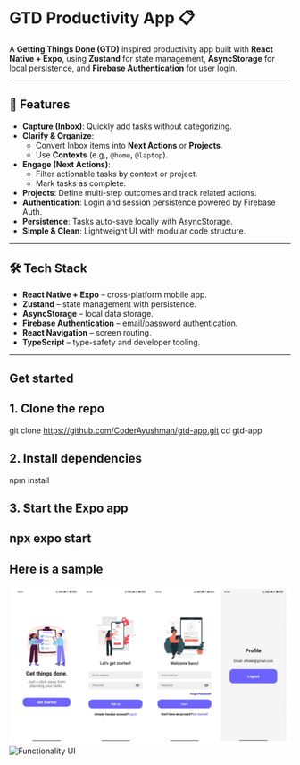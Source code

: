 # GTD Productivity App 📋

A **Getting Things Done (GTD)** inspired productivity app built with **React Native + Expo**, using **Zustand** for state management, **AsyncStorage** for local persistence, and **Firebase Authentication** for user login.

---

## 🧭 Features

- **Capture (Inbox)**: Quickly add tasks without categorizing.
- **Clarify & Organize**:
  - Convert Inbox items into **Next Actions** or **Projects**.
  - Use **Contexts** (e.g., `@home`, `@laptop`).
- **Engage (Next Actions)**:
  - Filter actionable tasks by context or project.
  - Mark tasks as complete.
- **Projects**: Define multi-step outcomes and track related actions.
- **Authentication**: Login and session persistence powered by Firebase Auth.
- **Persistence**: Tasks auto-save locally with AsyncStorage.
- **Simple & Clean**: Lightweight UI with modular code structure.

---

## 🛠 Tech Stack

- **React Native + Expo** – cross-platform mobile app.
- **Zustand** – state management with persistence.
- **AsyncStorage** – local data storage.
- **Firebase Authentication** – email/password authentication.
- **React Navigation** – screen routing.
- **TypeScript** – type-safety and developer tooling.

---

## Get started

## 1. Clone the repo
git clone https://github.com/CoderAyushman/gtd-app.git
cd gtd-app

## 2. Install dependencies
npm install

## 3. Start the Expo app
npx expo start
---
## Here is a sample 


![Login Screen UI](https://github.com/CoderAyushman/login-screen-ui-react-native/blob/main/assets/images/loginscreenui.jpg)
![Functionality UI]((https://github.com/CoderAyushman/gtd-app/blob/main/assets/images/demo.jpg))

